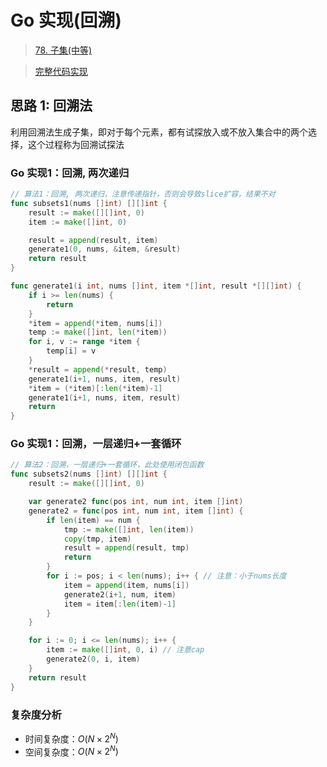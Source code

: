 # Go 实现(回溯)

> [78. 子集(中等)](https://leetcode-cn.com/problems/subsets/)

> [完整代码实现](https://github.com/bingohuang/go-codes/blob/master/leetcode/editor/cn/p78_d2_Subsets_test.go)

## 思路 1: 回溯法
利用回溯法生成子集，即对于每个元素，都有试探放入或不放入集合中的两个选择，这个过程称为回溯试探法

### Go 实现1：回溯, 两次递归
```go
// 算法1：回溯, 两次递归，注意传递指针，否则会导致slice扩容，结果不对
func subsets1(nums []int) [][]int {
	result := make([][]int, 0)
	item := make([]int, 0)

	result = append(result, item)
	generate1(0, nums, &item, &result)
	return result
}

func generate1(i int, nums []int, item *[]int, result *[][]int) {
	if i >= len(nums) {
		return
	}
	*item = append(*item, nums[i])
	temp := make([]int, len(*item))
	for i, v := range *item {
		temp[i] = v
	}
	*result = append(*result, temp)
	generate1(i+1, nums, item, result)
	*item = (*item)[:len(*item)-1]
	generate1(i+1, nums, item, result)
	return
}
```

### Go 实现1：回溯，一层递归+一套循环
```go
// 算法2：回溯，一层递归+一套循环，此处使用闭包函数
func subsets2(nums []int) [][]int {
	result := make([][]int, 0)

	var generate2 func(pos int, num int, item []int)
	generate2 = func(pos int, num int, item []int) {
		if len(item) == num {
			tmp := make([]int, len(item))
			copy(tmp, item)
			result = append(result, tmp)
			return
		}
		for i := pos; i < len(nums); i++ { // 注意：小于nums长度
			item = append(item, nums[i])
			generate2(i+1, num, item)
			item = item[:len(item)-1]
		}
	}

	for i := 0; i <= len(nums); i++ {
		item := make([]int, 0, i) // 注意cap
		generate2(0, i, item)
	}
	return result
}
```
### 复杂度分析
- 时间复杂度：$O(N×2^N)$
- 空间复杂度：$O(N×2^N)$